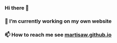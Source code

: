 ### Hi there 👋
### 🔭 I’m currently working on my own website
### 📫 How to reach me see [martisaw.github.io](https://martisaw.github.io)

<!--
**martisaw/martisaw** is a ✨ _special_ ✨ repository because its `README.md` (this file) appears on your GitHub profile.

Here are some ideas to get you started:

- 🔭 I’m currently working on ...
- 🌱 I’m currently learning ...
- 👯 I’m looking to collaborate on ...
- 🤔 I’m looking for help with ...
- 💬 Ask me about ...
- 📫 How to reach me: ...
- 😄 Pronouns: ...
- ⚡ Fun fact: ...
-->
